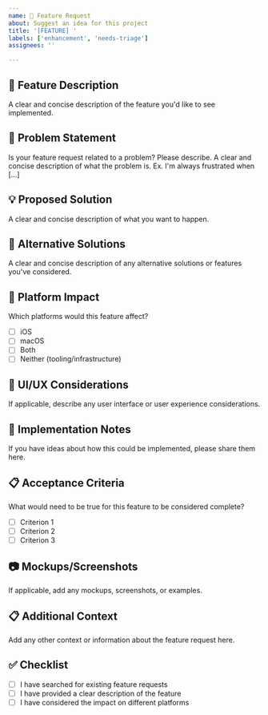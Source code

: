 ```yaml
---
name: 🚀 Feature Request
about: Suggest an idea for this project
title: '[FEATURE] '
labels: ['enhancement', 'needs-triage']
assignees: ''

---
```


## 🎯 Feature Description
A clear and concise description of the feature you'd like to see implemented.

## 🤔 Problem Statement
Is your feature request related to a problem? Please describe.
A clear and concise description of what the problem is. Ex. I'm always frustrated when [...]

## 💡 Proposed Solution
A clear and concise description of what you want to happen.

## 🔄 Alternative Solutions
A clear and concise description of any alternative solutions or features you've considered.

## 📱 Platform Impact
Which platforms would this feature affect?
- [ ] iOS
- [ ] macOS
- [ ] Both
- [ ] Neither (tooling/infrastructure)

## 🎨 UI/UX Considerations
If applicable, describe any user interface or user experience considerations.

## 🔧 Implementation Notes
If you have ideas about how this could be implemented, please share them here.

## 📋 Acceptance Criteria
What would need to be true for this feature to be considered complete?
- [ ] Criterion 1
- [ ] Criterion 2
- [ ] Criterion 3

## 📷 Mockups/Screenshots
If applicable, add any mockups, screenshots, or examples.

## 📋 Additional Context
Add any other context or information about the feature request here.

## ✅ Checklist
- [ ] I have searched for existing feature requests
- [ ] I have provided a clear description of the feature
- [ ] I have considered the impact on different platforms